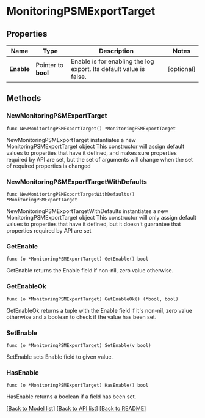 # MonitoringPSMExportTarget

## Properties

Name | Type | Description | Notes
------------ | ------------- | ------------- | -------------
**Enable** | Pointer to **bool** | Enable is for enabling the log export. Its default value is false. | [optional] 

## Methods

### NewMonitoringPSMExportTarget

`func NewMonitoringPSMExportTarget() *MonitoringPSMExportTarget`

NewMonitoringPSMExportTarget instantiates a new MonitoringPSMExportTarget object
This constructor will assign default values to properties that have it defined,
and makes sure properties required by API are set, but the set of arguments
will change when the set of required properties is changed

### NewMonitoringPSMExportTargetWithDefaults

`func NewMonitoringPSMExportTargetWithDefaults() *MonitoringPSMExportTarget`

NewMonitoringPSMExportTargetWithDefaults instantiates a new MonitoringPSMExportTarget object
This constructor will only assign default values to properties that have it defined,
but it doesn't guarantee that properties required by API are set

### GetEnable

`func (o *MonitoringPSMExportTarget) GetEnable() bool`

GetEnable returns the Enable field if non-nil, zero value otherwise.

### GetEnableOk

`func (o *MonitoringPSMExportTarget) GetEnableOk() (*bool, bool)`

GetEnableOk returns a tuple with the Enable field if it's non-nil, zero value otherwise
and a boolean to check if the value has been set.

### SetEnable

`func (o *MonitoringPSMExportTarget) SetEnable(v bool)`

SetEnable sets Enable field to given value.

### HasEnable

`func (o *MonitoringPSMExportTarget) HasEnable() bool`

HasEnable returns a boolean if a field has been set.


[[Back to Model list]](../README.md#documentation-for-models) [[Back to API list]](../README.md#documentation-for-api-endpoints) [[Back to README]](../README.md)


